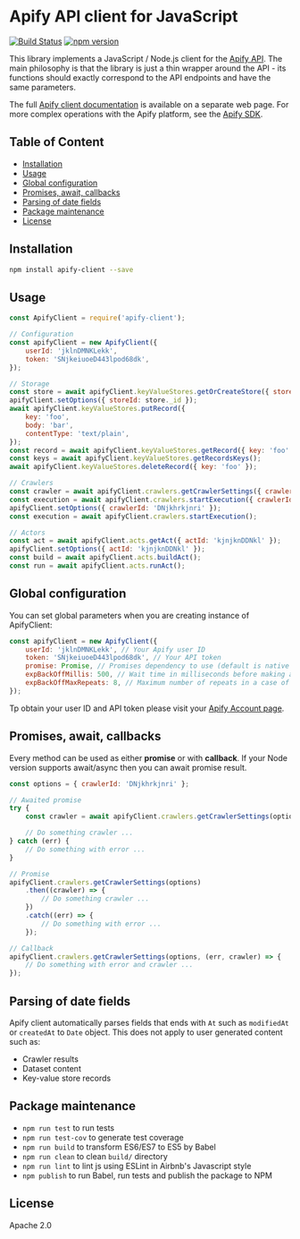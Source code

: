 # Apify API client for JavaScript

[![Build Status](https://travis-ci.org/apifytech/apify-client-js.svg)](https://travis-ci.org/apifytech/apify-client-js)
[![npm version](https://badge.fury.io/js/apify-client.svg?branch=master)](http://badge.fury.io/js/apify-client)

This library implements a JavaScript / Node.js client for the <a href="https://www.apify.com/docs/api">Apify API</a>.
The main philosophy is that the library is just a thin wrapper around the API - its functions should exactly correspond
to the API endpoints and have the same parameters.

The full <a href="https://www.apify.com/docs/sdk/apify-client-js/latest/" target="_blank">Apify client documentation</a>
is available on a separate web page.
For more complex operations with the Apify platform,
see the <a href="https://github.com/apifytech/apify-js">Apify SDK</a>.

## Table of Content

<!-- toc -->

- [Installation](#installation)
- [Usage](#usage)
- [Global configuration](#global-configuration)
- [Promises, await, callbacks](#promises-await-callbacks)
- [Parsing of date fields](#parsing-of-date-fields)
- [Package maintenance](#package-maintenance)
- [License](#license)

<!-- tocstop -->

## Installation

```bash
npm install apify-client --save
```

## Usage

```javascript
const ApifyClient = require('apify-client');

// Configuration
const apifyClient = new ApifyClient({
    userId: 'jklnDMNKLekk',
    token: 'SNjkeiuoeD443lpod68dk',
});

// Storage
const store = await apifyClient.keyValueStores.getOrCreateStore({ storeName: 'my-store' });
apifyClient.setOptions({ storeId: store._id });
await apifyClient.keyValueStores.putRecord({
    key: 'foo',
    body: 'bar',
    contentType: 'text/plain',
});
const record = await apifyClient.keyValueStores.getRecord({ key: 'foo' });
const keys = await apifyClient.keyValueStores.getRecordsKeys();
await apifyClient.keyValueStores.deleteRecord({ key: 'foo' });

// Crawlers
const crawler = await apifyClient.crawlers.getCrawlerSettings({ crawlerId: 'DNjkhrkjnri' });
const execution = await apifyClient.crawlers.startExecution({ crawlerId: 'DNjkhrkjnri' });
apifyClient.setOptions({ crawlerId: 'DNjkhrkjnri' });
const execution = await apifyClient.crawlers.startExecution();

// Actors
const act = await apifyClient.acts.getAct({ actId: 'kjnjknDDNkl' });
apifyClient.setOptions({ actId: 'kjnjknDDNkl' });
const build = await apifyClient.acts.buildAct();
const run = await apifyClient.acts.runAct();

```

## Global configuration

You can set global parameters when you are creating instance of ApifyClient:

```javascript
const apifyClient = new ApifyClient({
    userId: 'jklnDMNKLekk', // Your Apify user ID
    token: 'SNjkeiuoeD443lpod68dk', // Your API token
    promise: Promise, // Promises dependency to use (default is native Promise)
    expBackOffMillis: 500, // Wait time in milliseconds before making a new request in a case of error
    expBackOffMaxRepeats: 8, // Maximum number of repeats in a case of error
});
```

Tp obtain your user ID and API token please visit your [Apify Account page](https://my.apify.com/account#/integrations).

## Promises, await, callbacks

Every method can be used as either **promise** or with **callback**. If your Node version supports await/async then you can await promise result.

```javascript
const options = { crawlerId: 'DNjkhrkjnri' };

// Awaited promise
try {
    const crawler = await apifyClient.crawlers.getCrawlerSettings(options);

    // Do something crawler ...
} catch (err) {
    // Do something with error ...
}

// Promise
apifyClient.crawlers.getCrawlerSettings(options)
    .then((crawler) => {
        // Do something crawler ...
    })
    .catch((err) => {
        // Do something with error ...
    });

// Callback
apifyClient.crawlers.getCrawlerSettings(options, (err, crawler) => {
    // Do something with error and crawler ...
});
```

## Parsing of date fields

Apify client automatically parses fields that ends with `At` such as `modifiedAt` or `createdAt` to `Date` object.
This does not apply to user generated content such as:

* Crawler results
* Dataset content
* Key-value store records

## Package maintenance

* `npm run test` to run tests
* `npm run test-cov` to generate test coverage
* `npm run build` to transform ES6/ES7 to ES5 by Babel
* `npm run clean` to clean `build/` directory
* `npm run lint` to lint js using ESLint in Airbnb's Javascript style
* `npm publish` to run Babel, run tests and publish the package to NPM

## License

Apache 2.0
